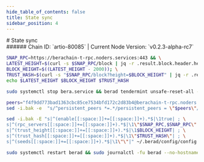 ```yaml
---
hide_table_of_contents: false
title: State sync
sidebar_position: 4
---
```


<div class="h1-with-icon icon-berachain">
# State sync
</div>
###### Chain ID: `artio-80085` | Current Node Version: `v0.2.3-alpha-rc7`

```bash
SNAP_RPC=https://berachain-t-rpc.noders.services:443 && \
LATEST_HEIGHT=$(curl -s $SNAP_RPC/block | jq -r .result.block.header.height); \
BLOCK_HEIGHT=$((LATEST_HEIGHT - 2000)); \
TRUST_HASH=$(curl -s "$SNAP_RPC/block?height=$BLOCK_HEIGHT" | jq -r .result.block_id.hash) && \
echo $LATEST_HEIGHT $BLOCK_HEIGHT $TRUST_HASH
```
```bash
sudo systemctl stop bera.service && berad tendermint unsafe-reset-all --home ~/.berad --keep-addr-book
```
```bash
peers="f4f9dd773bad1363cbc85ce7534bfd172c2d83b4@berachain-t-rpc.noders.services:16656"
sed -i.bak -e  "s/^persistent_peers *=.*/persistent_peers = \"$peers\"/" ~/.berad/config/config.toml
```
```bash
sed -i.bak -E "s|^(enable[[:space:]]+=[[:space:]]+).*$|\1true| ; \
s|^(rpc_servers[[:space:]]+=[[:space:]]+).*$|\1\"$SNAP_RPC,$SNAP_RPC\"| ; \
s|^(trust_height[[:space:]]+=[[:space:]]+).*$|\1$BLOCK_HEIGHT| ; \
s|^(trust_hash[[:space:]]+=[[:space:]]+).*$|\1\"$TRUST_HASH\"| ; \
s|^(seeds[[:space:]]+=[[:space:]]+).*$|\1\"\"|" ~/.berad/config/config.toml
```
```bash
sudo systemctl restart berad && sudo journalctl -fu berad --no-hostname -o cat
```
